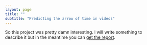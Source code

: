 ```yaml
---
layout: page
title: ""
subtitle: "Predicting the arrow of time in videos"
---
```


So this project was pretty damn interesting. I will write something to describe it but in the meantime you can [get the report](/pdf/Report_RecVis.pdf).

